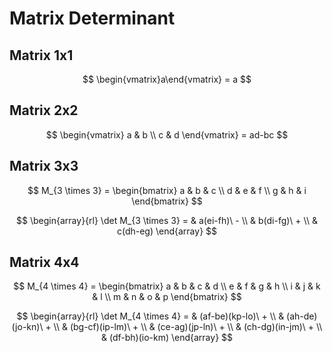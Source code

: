 # Matrix Determinant

## Matrix 1x1

$$
\begin{vmatrix}a\end{vmatrix} = a
$$

## Matrix 2x2

$$
\begin{vmatrix}
a & b
\\
c & d
\end{vmatrix} = ad-bc
$$

## Matrix 3x3

$$
M_{3 \times 3} = \begin{bmatrix}
a & b & c
\\
d & e & f
\\
g & h & i
\end{bmatrix}
$$

$$
\begin{array}{rl}
\det M_{3 \times 3} = & a(ei-fh)\ -
\\
& b(di-fg)\ +
\\
& c(dh-eg)
\end{array}
$$

## Matrix 4x4

$$
M_{4 \times 4} = \begin{bmatrix}
a & b & c & d
\\
e & f & g & h
\\
i & j & k & l
\\
m & n & o & p
\end{bmatrix}
$$

$$
\begin{array}{rl}
\det M_{4 \times 4} = & (af-be)(kp-lo)\ +
\\
& (ah-de)(jo-kn)\ +
\\
& (bg-cf)(ip-lm)\ +
\\
& (ce-ag)(jp-ln)\ +
\\
& (ch-dg)(in-jm)\ +
\\
& (df-bh)(io-km)
\end{array}
$$


